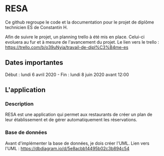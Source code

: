 # RESA
Ce github regroupe le code et la documentation pour le projet de diplôme technicien ES de Constantin H. 

Afin de suivre le projet, un planning trello à été mis en place. Celui-ci evoluera au fur et à mesure de l'avancement du projet. Le lien vers le trello : https://trello.com/b/o39uNyia/travail-de-dipl%C3%B4me-es

## Dates importantes
Début : lundi 6 avril 2020 - Fin : lundi 8 juin 2020 avant 12:00

## L'application
### Description
RESA est une application qui permet aux restaurants de créer un plan de leur établissement et de gérer automatiquement les réservations.

### Base de données
Avant d'implémenter la base de données, je dois créer l'UML. Lien vers l'UML : https://dbdiagram.io/d/5e8acbb14495b02c3b894c54
